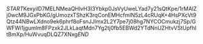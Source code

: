 $START$KexyilD7MELNMeaQHlvH3I3Ybkp0JsVyUweLYad7y21sQtKpe/1rMAlZj0wcM9JGxPbKG/gUmozxTShzK3rqConEMHcfmIN5zL4cRUqK+4HsPXcVt9Qtz44NBwLXdno9ek6phrf8oFsnJJlmx2L2Y7pe7j08hg7NYCOCmukzj7Sp/GWFWi1jgumlm8FPzxk2JLkLaqtMdn7Yg2tj0fb5EBWd2YTdNnUZHtvVStUpfhItBmXp/HuWvuqDLQZ7XNxg$END$